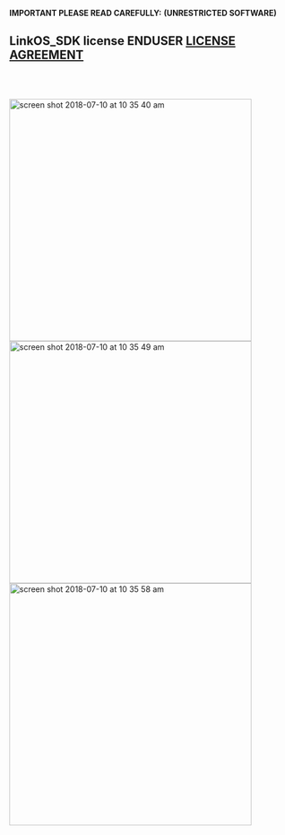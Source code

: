 **IMPORTANT PLEASE READ CAREFULLY:**
**(UNRESTRICTED SOFTWARE)** 
##  LinkOS_SDK license ENDUSER [LICENSE AGREEMENT](http://link-os.github.io/Zebra_SDK_EULA.pdf)
<br/>
<br/>


<p float="left">
<img width="432" height=”600” alt="screen shot 2018-07-10 at 10 35 40 am" src="https://user-images.githubusercontent.com/41017424/42520902-16e06cd8-842d-11e8-841e-f57e48b3242e.png">
<img width="432" height=”600” alt="screen shot 2018-07-10 at 10 35 49 am" src="https://user-images.githubusercontent.com/41017424/42520906-184ac2f8-842d-11e8-8741-ab0bee547c0d.png">
<img width="432" height=”600” alt="screen shot 2018-07-10 at 10 35 58 am" src="https://user-images.githubusercontent.com/41017424/42520913-1ab0acb0-842d-11e8-8819-786002d36bf1.png">
</p>
